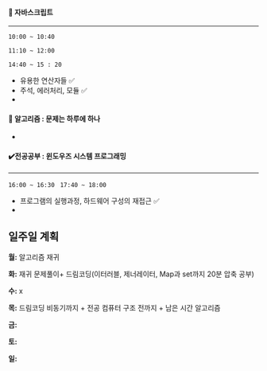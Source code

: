 #### :red_circle: 자바스크립트

---

`10:00 ~ 10:40 `

`11:10 ~ 12:00 `

`14:40 ~ 15 : 20` 

* 유용한 연산자들  :white_check_mark:
* 주석, 에러처리, 모듈 :white_check_mark:
* 

#### 📖 알고리즘 : 문제는 하루에 하나

* 


#### ✔️전공공부 : 윈도우즈 시스템 프로그래밍  

------

`16:00 ~ 16:30 ` `17:40 ~ 18:00`

*   프로그램의 실행과정, 하드웨어 구성의 재접근 :white_check_mark:
*  



## 일주일 계획

**월:** 알고리즘 재귀

**화:** 재귀 문제풀이+ 드림코딩(이터러블, 제너레이터, Map과 set까지 20분 압축 공부)

**수:**  x

**목:** 드림코딩 비동기까지 + 전공 컴퓨터 구조 전까지 + 남은 시간 알고리즘

**금:**

**토:**

**일:**

